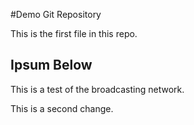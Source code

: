 #Demo Git Repository

This is the first file in this repo.

## Ipsum Below

This is a test of the broadcasting network. 

This is a second change. 